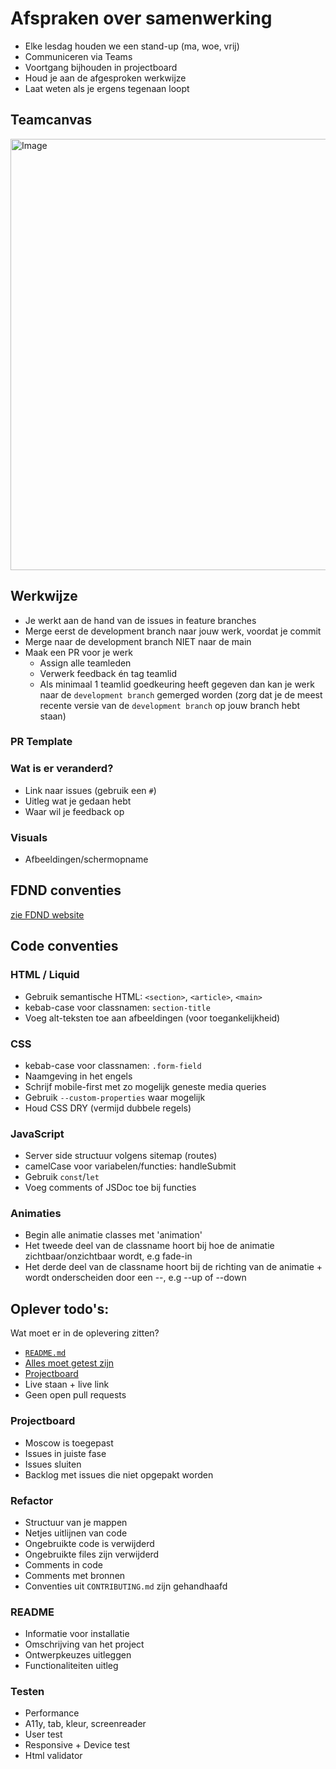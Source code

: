 # Afspraken over samenwerking
- Elke lesdag houden we een stand-up (ma, woe, vrij)
- Communiceren via Teams
- Voortgang bijhouden in projectboard
- Houd je aan de afgesproken werkwijze
- Laat weten als je ergens tegenaan loopt

## Teamcanvas
<img width="982" height="690" alt="Image" src="https://github.com/user-attachments/assets/b6a47b12-243f-43c9-a4ae-047b1689f128" />

## Werkwijze
- Je werkt aan de hand van de issues in feature branches
- Merge eerst de development branch naar jouw werk, voordat je commit
- Merge naar de development branch NIET naar de main
- Maak een PR voor je werk
  - Assign alle teamleden
  - Verwerk feedback én tag teamlid
  - Als minimaal 1 teamlid goedkeuring heeft gegeven dan kan je werk naar de `development branch` gemerged worden (zorg dat je de meest recente versie van de `development branch` op jouw branch hebt staan)

### PR Template
### Wat is er veranderd? 
- Link naar issues (gebruik een `#`)
- Uitleg wat je gedaan hebt 
- Waar wil je feedback op

### Visuals 
- Afbeeldingen/schermopname 

## FDND conventies
[zie FDND website](https://docs.fdnd.nl/conventies.html)

## Code conventies
### HTML / Liquid
- Gebruik semantische HTML: `<section>`, `<article>`, `<main>`
- kebab-case voor classnamen: `section-title`
- Voeg alt-teksten toe aan afbeeldingen (voor toegankelijkheid)

### CSS
- kebab-case voor classnamen: `.form-field`
- Naamgeving in het engels
- Schrijf mobile-first met zo mogelijk geneste media queries
- Gebruik `--custom-properties` waar mogelijk
- Houd CSS DRY (vermijd dubbele regels)

### JavaScript
- Server side structuur volgens sitemap (routes)
- camelCase voor variabelen/functies: handleSubmit
- Gebruik `const`/`let`
- Voeg comments of JSDoc toe bij functies

### Animaties
- Begin alle animatie classes met 'animation'
- Het tweede deel van de classname hoort bij hoe de animatie zichtbaar/onzichtbaar wordt, e.g fade-in
- Het derde deel van de classname hoort bij de richting van de animatie + wordt onderscheiden door een --, e.g --up of --down

## Oplever todo's:

Wat moet er in de oplevering zitten?

- [`README.md`](#readme)
- [Alles moet getest zijn](#testen)
- [Projectboard](#projectboard)
- Live staan + live link
- Geen open pull requests

### Projectboard
- Moscow is toegepast
- Issues in juiste fase
- Issues sluiten
- Backlog met issues die niet opgepakt worden

### Refactor
- Structuur van je mappen
- Netjes uitlijnen van code
- Ongebruikte code is verwijderd
- Ongebruikte files zijn verwijderd
- Comments in code
- Comments met bronnen
- Conventies uit `CONTRIBUTING.md` zijn gehandhaafd

### README
- Informatie voor installatie
- Omschrijving van het project
- Ontwerpkeuzes uitleggen
- Functionaliteiten uitleg

### Testen
- Performance
- A11y, tab, kleur, screenreader
- User test
- Responsive + Device test
- Html validator
